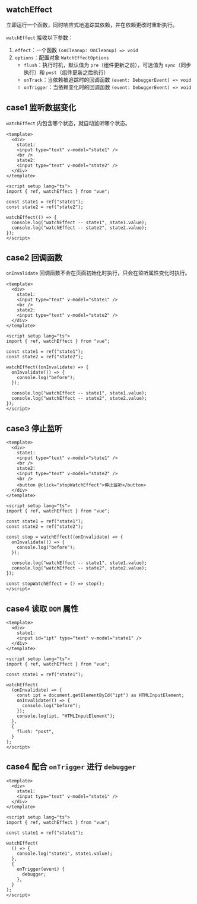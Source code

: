 ## watchEffect

立即运行一个函数，同时响应式地追踪其依赖，并在依赖更改时重新执行。

`watchEffect` 接收以下参数：

1. `effect`：一个函数 `(onCleanup: OnCleanup) => void`
2. `options`：配置对象 `WatchEffectOptions`
   - `flush`：执行时机，默认值为 `pre`（组件更新之前），可选值为 `sync`（同步执行）和 `post`（组件更新之后执行）
   - `onTrack`：当依赖被追踪时的回调函数 `(event: DebuggerEvent) => void`
   - `onTrigger`：当依赖变化时的回调函数 `(event: DebuggerEvent) => void`

## case1 监听数据变化

`watchEffect` 内包含哪个状态，就自动监听哪个状态。

```vue
<template>
  <div>
    state1:
    <input type="text" v-model="state1" />
    <br />
    state2:
    <input type="text" v-model="state2" />
  </div>
</template>

<script setup lang="ts">
import { ref, watchEffect } from "vue";

const state1 = ref("state1");
const state2 = ref("state2");

watchEffect(() => {
  console.log("watchEffect -- state1", state1.value);
  console.log("watchEffect -- state2", state2.value);
});
</script>
```

## case2 回调函数

`onInvalidate` 回调函数不会在页面初始化时执行，只会在监听属性变化时执行。

```vue
<template>
  <div>
    state1:
    <input type="text" v-model="state1" />
    <br />
    state2:
    <input type="text" v-model="state2" />
  </div>
</template>

<script setup lang="ts">
import { ref, watchEffect } from "vue";

const state1 = ref("state1");
const state2 = ref("state2");

watchEffect((onInvalidate) => {
  onInvalidate(() => {
    console.log("before");
  });

  console.log("watchEffect -- state1", state1.value);
  console.log("watchEffect -- state2", state2.value);
});
</script>
```

## case3 停止监听

```vue
<template>
  <div>
    state1:
    <input type="text" v-model="state1" />
    <br />
    state2:
    <input type="text" v-model="state2" />
    <br />
    <button @click="stopWatchEffect">停止监听</button>
  </div>
</template>

<script setup lang="ts">
import { ref, watchEffect } from "vue";

const state1 = ref("state1");
const state2 = ref("state2");

const stop = watchEffect((onInvalidate) => {
  onInvalidate(() => {
    console.log("before");
  });

  console.log("watchEffect -- state1", state1.value);
  console.log("watchEffect -- state2", state2.value);
});

const stopWatchEffect = () => stop();
</script>
```

## case4 读取 `DOM` 属性

```vue
<template>
  <div>
    state1:
    <input id="ipt" type="text" v-model="state1" />
  </div>
</template>

<script setup lang="ts">
import { ref, watchEffect } from "vue";

const state1 = ref("state1");

watchEffect(
  (onInvalidate) => {
    const ipt = document.getElementById("ipt") as HTMLInputElement;
    onInvalidate(() => {
      console.log("before");
    });
    console.log(ipt, "HTMLInputElement");
  },
  {
    flush: "post",
  }
);
</script>
```

## case4 配合 `onTrigger` 进行 `debugger`

```vue
<template>
  <div>
    state1:
    <input type="text" v-model="state1" />
  </div>
</template>

<script setup lang="ts">
import { ref, watchEffect } from "vue";

const state1 = ref("state1");

watchEffect(
  () => {
    console.log("state1", state1.value);
  },
  {
    onTrigger(event) {
      debugger;
    },
  }
);
</script>
```
